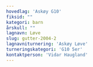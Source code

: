 ```yaml
---
hovedlag: 'Askøy G10'
fiksid: ""
kategori: barn
årskull: ""
lagnavn: Løve
slug: gutter-2004-2
lagnavniturnering: 'Askøy Løve'
turneringskategori: 'G10 5er'
kontaktperson: 'Vidar Haugland'
---
```

